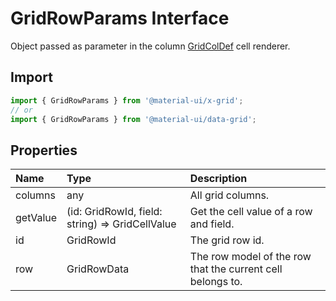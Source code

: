 # GridRowParams Interface

<p class="description">Object passed as parameter in the column <a href="/api/data-grid/grid-col-def/">GridColDef</a> cell renderer.</p>

## Import

```js
import { GridRowParams } from '@material-ui/x-grid';
// or
import { GridRowParams } from '@material-ui/data-grid';
```

## Properties

| Name                                    | Type                                                                              | Description                                                |
| :-------------------------------------- | :-------------------------------------------------------------------------------- | :--------------------------------------------------------- |
| <span class="prop-name">columns</span>  | <span class="prop-type">any</span>                                                | All grid columns.                                          |
| <span class="prop-name">getValue</span> | <span class="prop-type">(id: GridRowId, field: string) =&gt; GridCellValue</span> | Get the cell value of a row and field.                     |
| <span class="prop-name">id</span>       | <span class="prop-type">GridRowId</span>                                          | The grid row id.                                           |
| <span class="prop-name">row</span>      | <span class="prop-type">GridRowData</span>                                        | The row model of the row that the current cell belongs to. |
